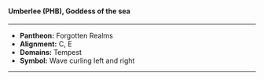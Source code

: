 #### Umberlee (PHB), Goddess of the sea
___

- **Pantheon:** Forgotten Realms
- **Alignment:** C, E
- **Domains:** Tempest
- **Symbol:** Wave curling left and right
___
